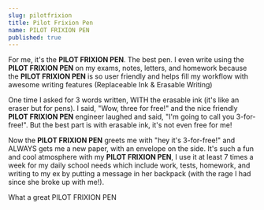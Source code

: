 ```yaml
---
slug: pilotfrixion
title: Pilot Frixion Pen
name: PILOT FRIXION PEN
published: true
---
```


For me, it's the <b name="insert">PILOT FRIXION PEN</b>. The best pen. I even write using the <b name="insert">PILOT FRIXION PEN</b> on my exams, notes, letters, and homework because the <b name="insert">PILOT FRIXION PEN</b> is so user friendly and helps fill my workflow with awesome writing features (Replaceable Ink & Erasable Writing)

One time I asked for 3 words written, WITH the erasable ink (it's like an eraser but for pens). I said, "Wow, three for free!" and the nice friendly <b name="insert">PILOT FRIXION PEN</b> engineer laughed and said, "I'm going to call you 3-for-free!". But the best part is with erasable ink, it's not even free for me!

Now the <b name="insert">PILOT FRIXION PEN</b> greets me with "hey it's 3-for-free!" and ALWAYS gets me a new paper, with an envelope on the side. It's such a fun and cool atmosphere with my <b name="insert">PILOT FRIXION PEN</b>, I use it at least 7 times a week for my daily school needs which include work, tests, homework, and writing to my ex by putting a message in her backpack (with the rage I had since she broke up with me!).

What a great PILOT FRIXION PEN